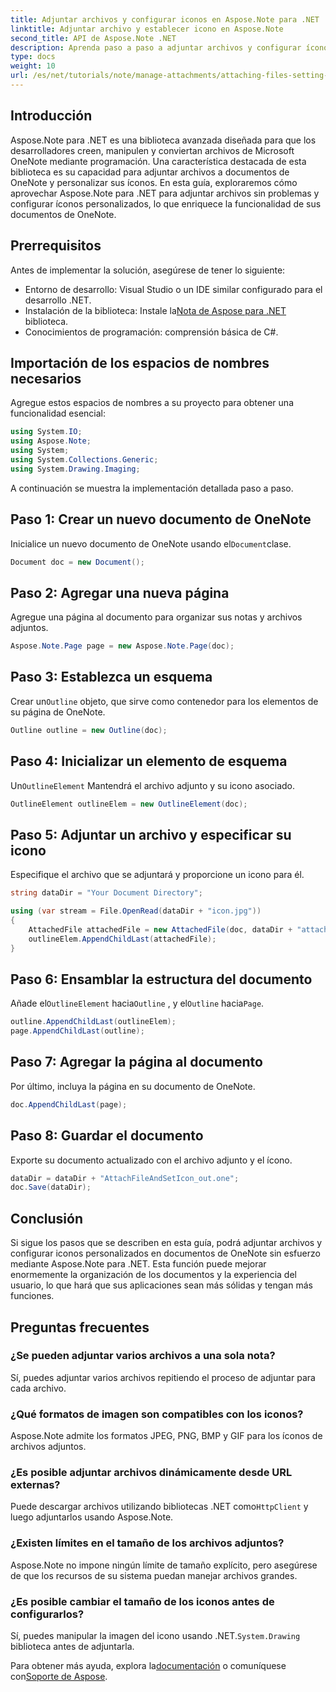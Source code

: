 ```yaml
---
title: Adjuntar archivos y configurar iconos en Aspose.Note para .NET
linktitle: Adjuntar archivo y establecer icono en Aspose.Note
second_title: API de Aspose.Note .NET
description: Aprenda paso a paso a adjuntar archivos y configurar íconos personalizados en documentos de Microsoft OneNote con Aspose.Note para .NET. Mejore su aplicación .NET con funciones de personalización y administración de documentos sin inconvenientes.
type: docs
weight: 10
url: /es/net/tutorials/note/manage-attachments/attaching-files-setting-icons/
---
```

## Introducción

Aspose.Note para .NET es una biblioteca avanzada diseñada para que los desarrolladores creen, manipulen y conviertan archivos de Microsoft OneNote mediante programación. Una característica destacada de esta biblioteca es su capacidad para adjuntar archivos a documentos de OneNote y personalizar sus íconos. En esta guía, exploraremos cómo aprovechar Aspose.Note para .NET para adjuntar archivos sin problemas y configurar íconos personalizados, lo que enriquece la funcionalidad de sus documentos de OneNote.

## Prerrequisitos

Antes de implementar la solución, asegúrese de tener lo siguiente:

- Entorno de desarrollo: Visual Studio o un IDE similar configurado para el desarrollo .NET.
-  Instalación de la biblioteca: Instale la[Nota de Aspose para .NET](https://releases.aspose.com/words/net/) biblioteca.
- Conocimientos de programación: comprensión básica de C#.

## Importación de los espacios de nombres necesarios

Agregue estos espacios de nombres a su proyecto para obtener una funcionalidad esencial:

```csharp
using System.IO;
using Aspose.Note;
using System;
using System.Collections.Generic;
using System.Drawing.Imaging;
```

A continuación se muestra la implementación detallada paso a paso.

## Paso 1: Crear un nuevo documento de OneNote

 Inicialice un nuevo documento de OneNote usando el`Document`clase.

```csharp
Document doc = new Document();
```

## Paso 2: Agregar una nueva página

Agregue una página al documento para organizar sus notas y archivos adjuntos.

```csharp
Aspose.Note.Page page = new Aspose.Note.Page(doc);
```

## Paso 3: Establezca un esquema

 Crear un`Outline` objeto, que sirve como contenedor para los elementos de su página de OneNote.

```csharp
Outline outline = new Outline(doc);
```

## Paso 4: Inicializar un elemento de esquema

 Un`OutlineElement` Mantendrá el archivo adjunto y su icono asociado.

```csharp
OutlineElement outlineElem = new OutlineElement(doc);
```

## Paso 5: Adjuntar un archivo y especificar su icono

Especifique el archivo que se adjuntará y proporcione un icono para él.

```csharp
string dataDir = "Your Document Directory";

using (var stream = File.OpenRead(dataDir + "icon.jpg"))
{
    AttachedFile attachedFile = new AttachedFile(doc, dataDir + "attachment.txt", stream, ImageFormat.Jpeg);
    outlineElem.AppendChildLast(attachedFile);
}
```

## Paso 6: Ensamblar la estructura del documento

 Añade el`OutlineElement` hacia`Outline` , y el`Outline` hacia`Page`.

```csharp
outline.AppendChildLast(outlineElem);
page.AppendChildLast(outline);
```

## Paso 7: Agregar la página al documento

Por último, incluya la página en su documento de OneNote.

```csharp
doc.AppendChildLast(page);
```

## Paso 8: Guardar el documento

Exporte su documento actualizado con el archivo adjunto y el ícono.

```csharp
dataDir = dataDir + "AttachFileAndSetIcon_out.one";
doc.Save(dataDir);
```

## Conclusión

Si sigue los pasos que se describen en esta guía, podrá adjuntar archivos y configurar iconos personalizados en documentos de OneNote sin esfuerzo mediante Aspose.Note para .NET. Esta función puede mejorar enormemente la organización de los documentos y la experiencia del usuario, lo que hará que sus aplicaciones sean más sólidas y tengan más funciones.

## Preguntas frecuentes

### ¿Se pueden adjuntar varios archivos a una sola nota?
Sí, puedes adjuntar varios archivos repitiendo el proceso de adjuntar para cada archivo.

### ¿Qué formatos de imagen son compatibles con los iconos?
Aspose.Note admite los formatos JPEG, PNG, BMP y GIF para los íconos de archivos adjuntos.

### ¿Es posible adjuntar archivos dinámicamente desde URL externas?
 Puede descargar archivos utilizando bibliotecas .NET como`HttpClient` y luego adjuntarlos usando Aspose.Note.

### ¿Existen límites en el tamaño de los archivos adjuntos?
Aspose.Note no impone ningún límite de tamaño explícito, pero asegúrese de que los recursos de su sistema puedan manejar archivos grandes.

### ¿Es posible cambiar el tamaño de los iconos antes de configurarlos?
 Sí, puedes manipular la imagen del icono usando .NET.`System.Drawing` biblioteca antes de adjuntarla.

 Para obtener más ayuda, explora la[documentación](https://reference.aspose.com/words/net/) o comuníquese con[Soporte de Aspose](https://forum.aspose.com/c/words/8).